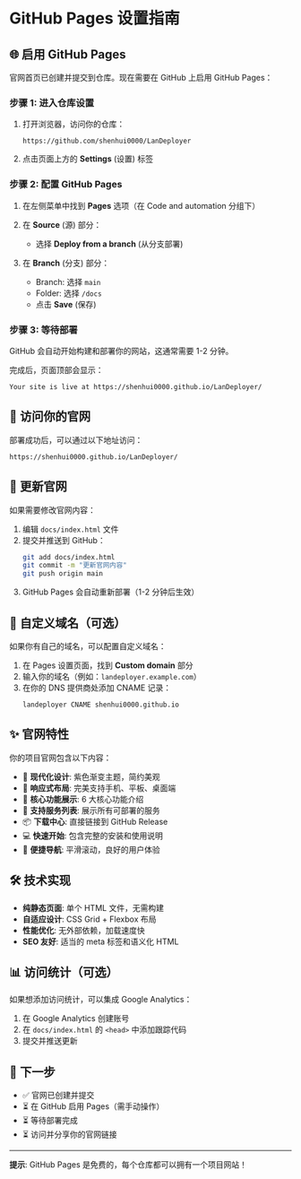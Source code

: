 # GitHub Pages 设置指南

## 🌐 启用 GitHub Pages

官网首页已创建并提交到仓库。现在需要在 GitHub 上启用 GitHub Pages：

### 步骤 1: 进入仓库设置

1. 打开浏览器，访问你的仓库：
   ```
   https://github.com/shenhui0000/LanDeployer
   ```

2. 点击页面上方的 **Settings** (设置) 标签

### 步骤 2: 配置 GitHub Pages

1. 在左侧菜单中找到 **Pages** 选项（在 Code and automation 分组下）

2. 在 **Source** (源) 部分：
   - 选择 **Deploy from a branch** (从分支部署)

3. 在 **Branch** (分支) 部分：
   - Branch: 选择 `main`
   - Folder: 选择 `/docs`
   - 点击 **Save** (保存)

### 步骤 3: 等待部署

GitHub 会自动开始构建和部署你的网站，这通常需要 1-2 分钟。

完成后，页面顶部会显示：
```
Your site is live at https://shenhui0000.github.io/LanDeployer/
```

## 🎉 访问你的官网

部署成功后，可以通过以下地址访问：

```
https://shenhui0000.github.io/LanDeployer/
```

## 📝 更新官网

如果需要修改官网内容：

1. 编辑 `docs/index.html` 文件
2. 提交并推送到 GitHub：
   ```bash
   git add docs/index.html
   git commit -m "更新官网内容"
   git push origin main
   ```
3. GitHub Pages 会自动重新部署（1-2 分钟后生效）

## 🔧 自定义域名（可选）

如果你有自己的域名，可以配置自定义域名：

1. 在 Pages 设置页面，找到 **Custom domain** 部分
2. 输入你的域名（例如：`landeployer.example.com`）
3. 在你的 DNS 提供商处添加 CNAME 记录：
   ```
   landeployer CNAME shenhui0000.github.io
   ```

## ✨ 官网特性

你的项目官网包含以下内容：

- 🎨 **现代化设计**: 紫色渐变主题，简约美观
- 📱 **响应式布局**: 完美支持手机、平板、桌面端
- 🚀 **核心功能展示**: 6 大核心功能介绍
- 🐳 **支持服务列表**: 展示所有可部署的服务
- 📦 **下载中心**: 直接链接到 GitHub Release
- 💻 **快速开始**: 包含完整的安装和使用说明
- 🔗 **便捷导航**: 平滑滚动，良好的用户体验

## 🛠️ 技术实现

- **纯静态页面**: 单个 HTML 文件，无需构建
- **自适应设计**: CSS Grid + Flexbox 布局
- **性能优化**: 无外部依赖，加载速度快
- **SEO 友好**: 适当的 meta 标签和语义化 HTML

## 📊 访问统计（可选）

如果想添加访问统计，可以集成 Google Analytics：

1. 在 Google Analytics 创建账号
2. 在 `docs/index.html` 的 `<head>` 中添加跟踪代码
3. 提交并推送更新

## 🎯 下一步

- ✅ 官网已创建并提交
- ⏳ 在 GitHub 启用 Pages（需手动操作）
- ⏳ 等待部署完成
- ⏳ 访问并分享你的官网链接

---

**提示**: GitHub Pages 是免费的，每个仓库都可以拥有一个项目网站！

